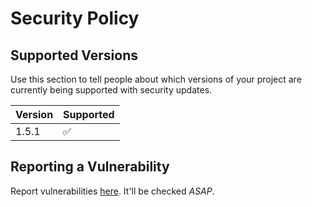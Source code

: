 # Security Policy

## Supported Versions

Use this section to tell people about which versions of your project are
currently being supported with security updates.

| Version | Supported          |
| ------- | ------------------ |
| 1.5.1   | :white_check_mark: |

## Reporting a Vulnerability

Report vulnerabilities [here](https://github.com/lyquid/scapp/issues).
It'll be checked *ASAP*.
